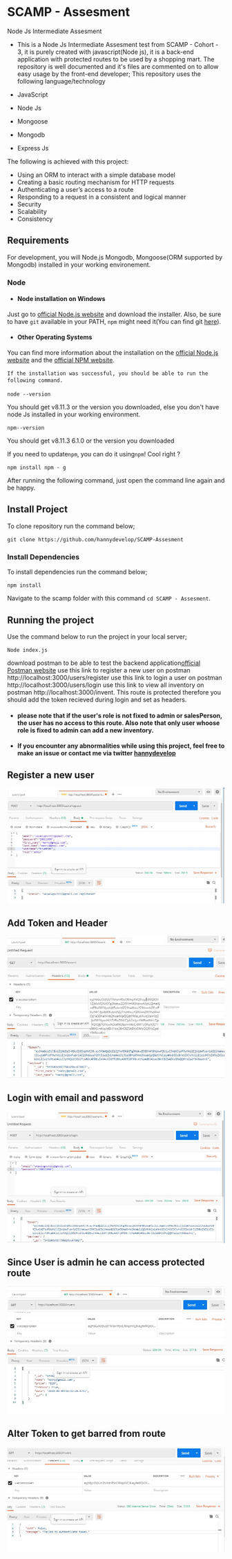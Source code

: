# SCAMP - Assesment
Node Js Intermediate Assesment

- This is a Node Js Intermediate Assesment test from SCAMP - Cohort - 3, it is purely created with javascript(Node js), it is a back-end application with protected routes to be used by a shopping mart.
The repository is well documented and it's files are commented on to allow easy usage by the front-end developer; This repository uses the following language/technology

- JavaScript
- Node Js
- Mongoose
- Mongodb
- Express Js

The following is achieved with this project:

- Using an ORM to interact with a simple database model
- Creating a basic routing mechanism for HTTP requests
- Authenticating a user’s access to a route
- Responding to a request in a consistent and logical manner
- Security
- Scalability
- Consistency

## Requirements

For development, you will Node.js Mongodb, Mongoose(ORM supported by Mongodb) installed in your working environement.

### Node
- #### Node installation on Windows

Just go to [official Node.js website](https://nodejs.org/) and download the installer.
    Also, be sure to have `git` available in your PATH, `npm` might need it(You can find git [here](https://git-scm.com/)).

- #### Other Operating Systems
You can find more information about the installation on the [official Node.js website](https://nodejs.org/) and the [official NPM website](https://npmjs.org/).

```
If the installation was successful, you should be able to run the following command.

node --version
```
    
You should get v8.11.3 or the version you downloaded, else you don't have node Js installed in your working environment.

 ```
 npm--version
 ```
You should get v8.11.3 6.1.0 or the version you downloaded

If you need to update`npm`, you can do it using`npm`! Cool right ? 

```
npm install npm - g
```

After running the following command, just open the command line again and be happy.
    
## Install Project

To clone repository run the command below;

```
git clone https://github.com/hannydevelop/SCAMP-Assesment 
```

### Install Dependencies

To install dependencies run the command below;

```
npm install
```

Navigate to the scamp folder with this command ```cd SCAMP - Assesment```.

## Running the project

Use the command below to run the project in your local server;

```
Node index.js
```
download postman to be able to test the backend application[official Postman website](https://www.postman.com/downloads/)
    use this link to register a new user on postman http://localhost:3000/users/register
    use this link to login a user on postman http://localhost:3000/users/login
    use this link to view all inventory on postman http://localhost:3000/invent. This route is protected therefore you should add the token recieved during login and set as headers.
   
  - #### please note that if the user's role is not fixed to admin or salesPerson, the user has no access to this route. Also note that only user whoose role is fixed to admin can add a new inventory.
  - #### If you encounter any abnormalities while using this project, feel free to make an issue or contact me via twitter [hannydevelop](https://twitter.com/hannydevelop)

## Register a new user
![ScreenShot](/screenShots/register.JPG)

## Add Token and Header
![ScreenShot](/screenShots/addtoken.JPG)

## Login with email and password
![ScreenShot](/screenShots/login.JPG)

## Since User is admin he can access protected route
![ScreenShot](/screenShots/true.JPG)

## Alter Token to get barred from route
![ScreenShot](/screenShots/false.JPG)
